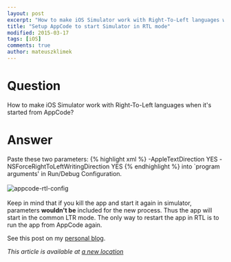```yaml
---
layout: post
excerpt: "How to make iOS Simulator work with Right-To-Left languages when it's started from AppCode?"
title: "Setup AppCode to start Simulator in RTL mode"
modified: 2015-03-17
tags: [iOS]
comments: true
author: mateuszklimek
---
```

# Question
How to make iOS Simulator work with Right-To-Left languages when it's started from AppCode?
# Answer
Paste these two parameters:
{% highlight xml %}
-AppleTextDirection YES 
-NSForceRightToLeftWritingDirection YES
{% endhighlight %}
into `program arguments' in Run/Debug Configuration.
<br/><br/>
![appcode-rtl-config]({{site.url}}/images/appcode-rtl-config.png)
<br/><br/>
Keep in mind that if you kill the app and start it again in simulator, parameters **wouldn't be** included for the new process. Thus the app will start in the common LTR mode.
The only way to restart the app in RTL is to run the app from AppCode again.


See this post on my [personal blog](http://mklimek.github.io/setup-appcode-to-work-with-rtl-languages/).


*This article is available at [a new location](https://brightinventions.pl/blog/setup-appcode-to-work-with-rtl-languages)*
